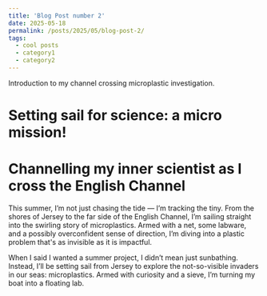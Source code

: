 ```yaml
---
title: 'Blog Post number 2'
date: 2025-05-18
permalink: /posts/2025/05/blog-post-2/
tags:
  - cool posts
  - category1
  - category2
---
```


Introduction to my channel crossing microplastic investigation.

Setting sail for science: a micro mission!
======

Channelling my inner scientist as I cross the English Channel
======

This summer, I’m not just chasing the tide — I’m tracking the tiny. From the shores of Jersey to the far side of the English Channel, I’m sailing straight into the swirling story of microplastics. Armed with a net, some labware, and a possibly overconfident sense of direction, I’m diving into a plastic problem that's as invisible as it is impactful.

When I said I wanted a summer project, I didn’t mean just sunbathing. Instead, I’ll be setting sail from Jersey to explore the not-so-visible invaders in our seas: microplastics. Armed with curiosity and a sieve, I’m turning my boat into a floating lab.